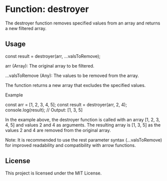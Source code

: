 # Function: destroyer

The destroyer function removes specified values from an array and returns a new filtered array.

## Usage

const result = destroyer(arr, ...valsToRemove);

arr (Array): The original array to be filtered.

...valsToRemove (Any): The values to be removed from the array.

The function returns a new array that excludes the specified values.

Example

const arr = [1, 2, 3, 4, 5];
const result = destroyer(arr, 2, 4);
console.log(result);
// Output: [1, 3, 5]

In the example above, the destroyer function is called with an array [1, 2, 3, 4, 5] and values 2 and 4 as arguments. 
The resulting array is [1, 3, 5] as the values 2 and 4 are removed from the original array.

Note: It is recommended to use the rest parameter syntax (...valsToRemove) for improved readability and compatibility with arrow functions.

## License

This project is licensed under the MIT License. 









